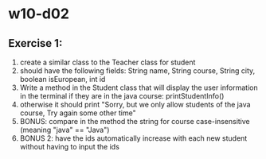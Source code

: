 # w10-d02


## Exercise 1:

1. create a similar class to the Teacher class for student
2. should have the following fields: String name, String course, String city, boolean isEuropean, int id
3. Write a method in the Student class that will display the user information in the terminal if they are in the java course: printStudentInfo()
4. otherwise it should print "Sorry, but we only allow students of the java course, Try again some other time"
5. BONUS: compare in the method the string for course case-insensitive (meaning "java" == "Java")
6. BONUS 2: have the ids automatically increase with each new student without having to input the ids
